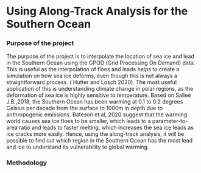 # Using Along-Track Analysis for the Southern Ocean 

### Purpose of the project
The purpose of the project is to interpolate the location of sea ice and lead in the Southern Ocean using the GPOD (Grid Processing On Demand) data. This is useful as the interpolation of floes and leads helps to create a simulation on how sea ice deforms, even though this is not always a straightforward process. ( Hutter and Losch 2020). The most useful application of this is understanding climate change in polar regions, as the deformation of sea ice is highly sensitive to temperature. Based on Sallee J.B.,2018, the Southern Ocean has been warming at 0.1 to 0.2 degrees Celsius per decade from the surface to 1000m in depth due to anthropogenic emissions. Bateson et.al, 2020 suggest that the warming world causes sea ice floes to be smaller, which leads to a parameter-to-area ratio and leads to faster melting, which increases the sea ice leads as ice cracks more easily. Hence, using the along-track analysis, it will be possible to find out which region in the Southern Ocean has the most lead and ice to understand its vulnerability to global warming.  
### Methodology
